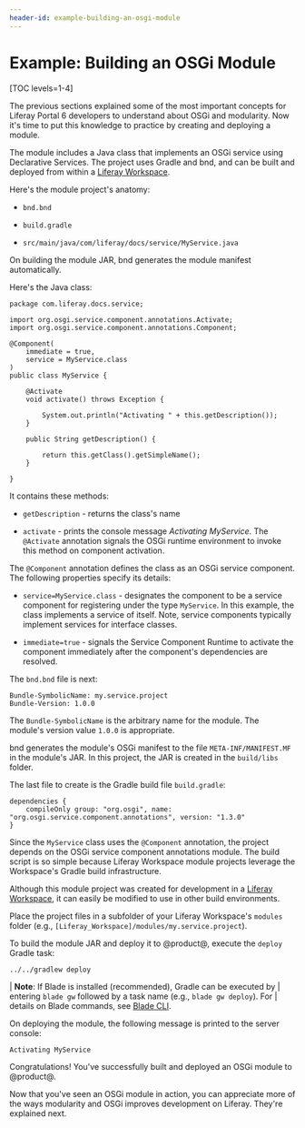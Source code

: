 ```yaml
---
header-id: example-building-an-osgi-module
---
```


# Example: Building an OSGi Module

[TOC levels=1-4]

The previous sections explained some of the most important concepts for Liferay
Portal 6 developers to understand about OSGi and modularity. Now it's time to
put this knowledge to practice by creating and deploying a module.

The module includes a Java class that implements an OSGi service using
Declarative Services. The project uses Gradle and bnd, and can be built and
deployed from within a [Liferay Workspace](/docs/7-1/tutorials/-/knowledge_base/t/liferay-workspace).

Here's the module project's anatomy:

- `bnd.bnd`

- `build.gradle`

- `src/main/java/com/liferay/docs/service/MyService.java`

On building the module JAR, bnd generates the module manifest automatically. 

Here's the Java class:

    package com.liferay.docs.service;

    import org.osgi.service.component.annotations.Activate;
    import org.osgi.service.component.annotations.Component;

    @Component(
        immediate = true,
        service = MyService.class
    )
    public class MyService {

        @Activate
        void activate() throws Exception {

            System.out.println("Activating " + this.getDescription());
        }

        public String getDescription() {

            return this.getClass().getSimpleName();
        }

    }

It contains these methods:

-  `getDescription` - returns the class's name

-  `activate` - prints the console message *Activating MyService*. The
    `@Activate` annotation signals the OSGi runtime environment to invoke this
    method on component activation.

The `@Component` annotation defines the class as an OSGi service component. The
following properties specify its details:

-  `service=MyService.class` - designates the component to be a service
    component for registering under the type `MyService`. In this example, the
    class implements a service of itself. Note, service components typically
    implement services for interface classes.

-  `immediate=true` - signals the Service Component Runtime to activate the
    component immediately after the component's dependencies are resolved.

The `bnd.bnd` file is next:

    Bundle-SymbolicName: my.service.project
    Bundle-Version: 1.0.0

The `Bundle-SymbolicName` is the arbitrary name for the module. The module's
version value `1.0.0` is appropriate.

bnd generates the module's OSGi manifest to the file `META-INF/MANIFEST.MF`
in the module's JAR. In this project, the JAR is created in the `build/libs`
folder.

The last file to create is the Gradle build file `build.gradle`:

    dependencies {
        compileOnly group: "org.osgi", name: "org.osgi.service.component.annotations", version: "1.3.0"
    }

Since the `MyService` class uses the `@Component` annotation, the project
depends on the OSGi service component annotations module. The build script is so
simple because Liferay Workspace module projects leverage the Workspace's Gradle
build infrastructure.

Although this module project was created for development in a
[Liferay Workspace](/docs/7-1/tutorials/-/knowledge_base/t/installing-liferay-workspace),
it can easily be modified to use in other build environments. 

Place the project files in a subfolder of your Liferay Workspace's `modules`
folder (e.g., `[Liferay_Workspace]/modules/my.service.project`).

To build the module JAR and deploy it to @product@, execute the `deploy` Gradle
task:

    ../../gradlew deploy

| **Note**: If Blade is installed (recommended), Gradle can be executed by
| entering `blade gw` followed by a task name (e.g., `blade gw deploy`). For
| details on Blade commands, see [Blade CLI](/docs/7-1/tutorials/-/knowledge_base/t/blade-cli).

On deploying the module, the following message is printed to the server console:

`Activating MyService`

Congratulations! You've successfully built and deployed an OSGi module to
@product@. 

Now that you've seen an OSGi module in action, you can appreciate more of the
ways modularity and OSGi improves development on Liferay. They're explained
next. 
